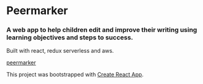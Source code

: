 # Peermarker

### A web app to help children edit and improve their writing using learning objectives and steps to success.

Built with react, redux serverless and aws. 

[peermarker](https://peermarker.netlify.com)

This project was bootstrapped with [Create React App](https://github.com/facebookincubator/create-react-app).


